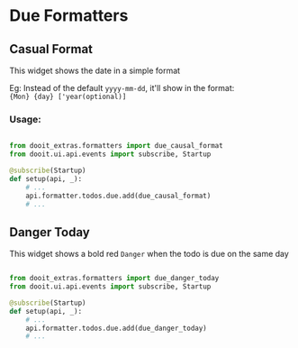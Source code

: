 # Due Formatters

## Casual Format

This widget shows the date in a simple format

Eg: Instead of the default `yyyy-mm-dd`, it'll show in the format: \
`{Mon} {day} ['year(optional)]`

### Usage:

```python

from dooit_extras.formatters import due_causal_format
from dooit.ui.api.events import subscribe, Startup

@subscribe(Startup)
def setup(api, _):
    # ...
    api.formatter.todos.due.add(due_causal_format)
    # ...
```


## Danger Today

This widget shows a bold red `Danger` when the todo is due on the same day

```python

from dooit_extras.formatters import due_danger_today
from dooit.ui.api.events import subscribe, Startup

@subscribe(Startup)
def setup(api, _):
    # ...
    api.formatter.todos.due.add(due_danger_today)
    # ...
```
